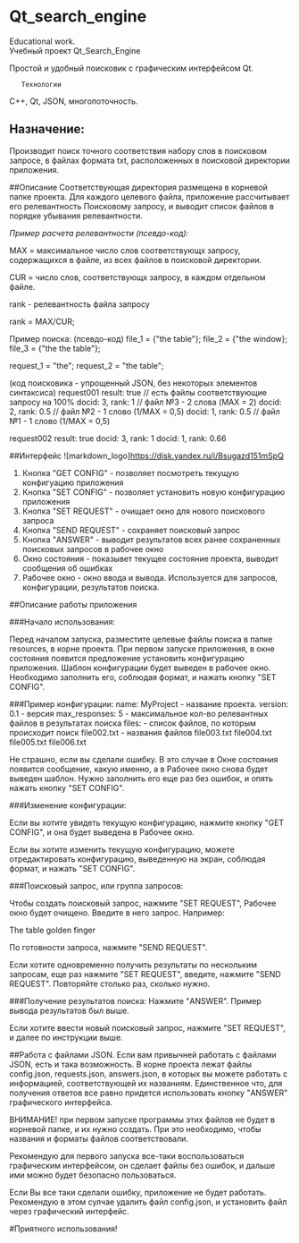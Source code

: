 # Qt_search_engine
Educational work.<br/>
Учебный проект Qt_Search_Engine

Простой и удобный поисковик с графическим интерфейсом Qt.


       Технологии
    
C++, Qt, JSON, многопоточность. 

## Назначение:
Производит поиск точного соответствия набору слов в поисковом
 запросе, в файлах формата txt, расположенных в поисковой 
директории приложения.

##Описание
Соответствующая директория размещена в корневой папке проекта.
Для каждого целевого файла, приложение рассчитывает его 
релевантность Поисковому запросу, и выводит список файлов
в порядке убывания релевантности. 

*Пример расчета релевантности (псевдо-код):*

MAX = максимальное число слов соответствующх запросу, 
содержащихся в файле, из всех файлов в поисковой директории.

CUR = число слов, соответствующх запросу, 
в каждом отдельном файле.

rank - релевантность файла запросу

rank = MAX/CUR;

Пример поиска:
(псевдо-код)
file_1 = {"the table"};
file_2 = {"the window};
file_3 = {"the the table"};

request_1 = "the";
request_2 = "the table";

(код поисковика - упрощенный JSON, без некоторых элементов синтаксиса)
request001
result: true         // есть файлы соответствующие запросу на 100%
docid: 3, rank: 1    // файл №3 - 2 слова (MAX = 2)
docid: 2, rank: 0.5  // файл №2 - 1 слово (1/MAX = 0,5)
docid: 1, rank: 0.5  // файл №1 - 1 слово (1/MAX = 0,5)

request002
result: true
docid: 3, rank: 1
docid: 1, rank: 0.66

##Интерфейс
![markdown_logo]https://disk.yandex.ru/i/Bsugazd151mSpQ
1. Кнопка "GET CONFIG" - позволяет посмотреть текущую конфигуацию приложения
2. Кнопка "SET CONFIG" - позволяет установить новую конфигурацию приложения
3. Кнопка "SET REQUEST" - очищает окно для нового поискового запроса 
4. Кнопка "SEND REQUEST" - сохраняет поисковый запрос
5. Кнопка "ANSWER" - выводит результатов всех ранее сохраненных поисковых запросов в 
рабочее окно
6. Окно состояния - показывет текущее состояние проекта, выводит сообщения об ошибках
7. Рабочее окно - окно ввода и вывода. 
Используется для запросов, конфигурации, результатов поиска.

##Описание работы приложения

###Начало использования:

Перед началом запуска, разместите целевые файлы поиска в папке resources, в корне проекта.
При первом запуске приложения, в окне состояния появится предложение установить конфигурацию приложения.
Шаблон конфигурации будет выведен в рабочее окно. Необходимо заполнить его, 
соблюдая формат, и нажать кнопку "SET CONFIG".

###Пример конфигурации:
name: MyProject              - название проекта. 
version: 0.1                 - версия
max_responses: 5             - максимальное кол-во релевантных файлов в результатах поиска
files:                       - список файлов, по которым происходит поиск
file002.txt                  - названия файлов
file003.txt
file004.txt
file005.txt
file006.txt

Не страшно, если вы сделали ошибку. В это случае в Окне состояния появится сообщение, 
какую именно, а в Рабочее окно снова будет выведен шаблон. 
Нужно заполнить его еще раз без ошибок, и опять нажать кнопку "SET CONFIG".


###Изменение конфигурации:

Если вы хотите увидеть текущую конфигурацию, нажмите кнопку "GET CONFIG", 
и она будет выведена в Рабочее окно.

Если вы хотите изменить текущую конфигурацию, можете отредактировать
конфигурацию, выведенную на экран, соблюдая формат, и нажать "SET CONFIG".

###Поисковый запрос, или группа запросов:

Чтобы создать поисковый запрос, нажмите "SET REQUEST", Рабочее окно будет очищено.
Введите в него запрос. Например:

The table golden finger

По готовности запроса, нажмите "SEND REQUEST".

Если хотите одновременно получить результаты по нескольким запросам, 
еще раз нажмите "SET REQUEST", введите, нажмите "SEND REQUEST".
Повторяйте столько раз, сколько нужно.

###Получение результатов поиска:
Нажмите "ANSWER". Пример вывода результатов был выше.

Если хотите ввести новый поисковый запрос, 
нажмите "SET REQUEST", и далее по инструкции выше.


##Работа с файлами JSON.
Если вам привычней работать с файлами JSON, есть и така возможность.
В корне проекта лежат файлы config.json, requests.json, answers.json,
в которых вы можете работать с информацией, соответствующей их названиям.
Единственное что, для получения ответов все равно придется использовать кнопку
"ANSWER" графического интерфейса.

ВНИМАНИЕ! при первом запуске программы этих файлов не будет
 в корневой папке, и их нужно создать. При это необходимо,
 чтобы названия и форматы файлов соответствовали.

Рекомендую для первого запуска все-таки воспользоваться графическим интерфейсом, 
он сделает файлы без ошибок, и дальше ими можно будет безопасно пользоваться.

Если Вы все таки сделали ошибку, приложение не будет работать.
Рекомендую в этом сулчае удалить файл config.json, 
и установить файл через графический интерфейс.

#Приятного использования!
 
